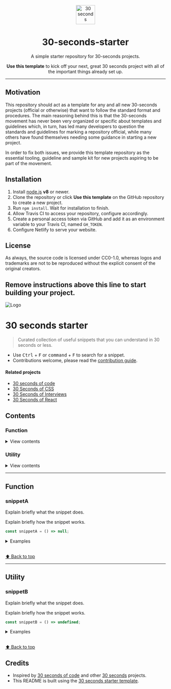 
<p align="center">
  <a href="https://github.com/30-seconds">
    <img alt="30 seconds" src="https://avatars3.githubusercontent.com/u/43479428?s=200&v=4" width="60" />
  </a>
</p>
<h1 align="center">
  30-seconds-starter
</h1>

<p align="center">
A simple starter repository for 30-seconds projects. 
</p>
<p align="center">
<strong>Use this template</strong> to kick off your next, great 30 seconds project with all of the important things already set up.
</p>

----

## Motivation

This repository should act as a template for any and all new 30-seconds projects (official or otherwise) that want to follow the standard format and procedures. The main reasoning behind this is that the 30-seconds movement has never been very organized or specific about templates and guidelines which, in turn, has led many developers to question the standards and guidelines for marking a repository official, while many others have found themselves needing some guidance in starting a new project.

In order to fix both issues, we provide this template repository as the essential tooling, guideline and sample kit for new projects aspiring to be part of the movement.

## Installation

1. Install [node.js](https://nodejs.org/en/) **v8** or newer.
2. Clone the repository or click **Use this template** on the GitHub repository to create a new project.
3. Run `npm install`. Wait for installation to finish.
4. Allow Travis CI to access your repository, configure accordingly.
5. Create a personal access token via GitHub and add it as an environment variable to your Travis CI, named `GH_TOKEN`.
6. Configure Netlify to serve your website.

## License

As always, the source code is licensed under CC0-1.0, whereas logos and trademarks are not to be reproduced without the explicit consent of the original creators.

Remove instructions above this line to start building your project.
----

![Logo](/assets/logo.png)

# 30 seconds starter

> Curated collection of useful snippets that you can understand in 30 seconds or less.

* Use <kbd>Ctrl</kbd> + <kbd>F</kbd> or <kbd>command</kbd> + <kbd>F</kbd> to search for a snippet.
* Contributions welcome, please read the [contribution guide](CONTRIBUTING.md).

#### Related projects

* [30 seconds of code](https://30secondsofcode.org/)
* [30 Seconds of CSS](https://30-seconds.github.io/30-seconds-of-css/)
* [30 Seconds of Interviews](https://30secondsofinterviews.org/)
* [30 Seconds of React](https://github.com/30-seconds/30-seconds-of-react)

## Contents
###  Function

<details>
<summary>View contents</summary>

* [`snippetA`](#snippeta)

</details>

###  Utility

<details>
<summary>View contents</summary>

* [`snippetB`](#snippetb)

</details>


---

##  Function


### snippetA

Explain briefly what the snippet does.

Explain briefly how the snippet works.

```js
const snippetA = () => null;
```

<details>
<summary>Examples</summary>

```js
undefined
```
</details>

<br>[⬆ Back to top](#contents)

---

##  Utility


### snippetB

Explain briefly what the snippet does.

Explain briefly how the snippet works.

```js
const snippetB = () => undefined;
```

<details>
<summary>Examples</summary>

```js
undefined
```
</details>

<br>[⬆ Back to top](#contents)

## Credits

* Inspired by [30 seconds of code](https://github.com/30-seconds/30-seconds-of-code) and other [30 seconds](https://github.com/30-seconds) projects.
* This README is built using the [30 seconds starter template](https://github.com/30-seconds/30-seconds-starter).
